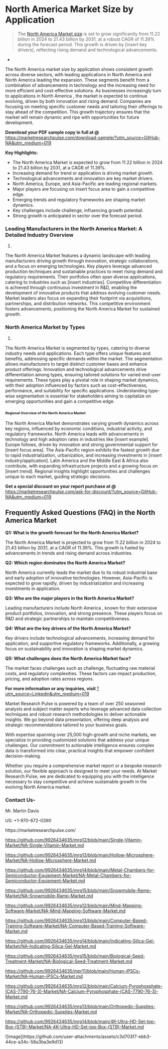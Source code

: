<h1>North America  Market&nbsp;Size by Application</h1><blockquote><p>The <a href="https://marketresearchpulse.com/download-sample/?utm_source=GitHub-NA&amp;utm_medium=019">North America  Market size</a> is set to grow significantly from 11.22 billion in 2024 to 21.43 billion by 2031, at a robust CAGR of 11.39% during the forecast period. This growth is driven by [insert key drivers], reflecting rising demand and technological advancements.</p></blockquote><ul><li></li></ul><p>The North America  market size by application shows consistent growth across diverse sectors, with leading applications in North America  and North America  leading the expansion. These segments benefit from a combination of advancements in technology and the increasing need for more efficient and cost-effective solutions. As businesses increasingly turn to applications in North America , the market is expected to continue evolving, driven by both innovation and rising demand. Companies are focusing on meeting specific customer needs and tailoring their offerings to stay ahead of the competition. This growth trajectory ensures that the market will remain dynamic and ripe with opportunities for future development.</p><p><strong>Download your PDF sample copy in full at @ </strong><a href="https://marketresearchpulse.com/download-sample/?utm_source=GitHub-NA&amp;utm_medium=019">https://marketresearchpulse.com/download-sample/?utm_source=GitHub-NA&amp;utm_medium=019</a></p><p><strong>Key Highlights: </strong></p><ul><li>The North America  Market is expected to grow from 11.22 billion in 2024 to 21.43 billion by 2031, at a CAGR of 11.39%.</li><li>Increasing demand for trend or application is driving market growth.</li><li>Technological advancements and innovation are key market drivers.</li><li>North America, Europe, and Asia-Pacific are leading regional markets.</li><li>Major players are focusing on insert focus area to gain a competitive edge.</li><li>Emerging trends and regulatory frameworks are shaping market dynamics.</li><li>Key challenges include challenge, influencing growth potential.</li><li>Strong growth is anticipated in sector over the forecast period.</li></ul><h3>Leading Manufacturers in the North America  Market: A Detailed Industry Overview</h3><ol><li></li></ol><div class="flex max-w-full flex-col flex-grow"><div class="min-h-8 text-message flex w-full flex-col items-end gap-2 whitespace-normal break-words [.text-message+&amp;]:mt-5" dir="auto" data-message-author-role="assistant" data-message-id="fd8432e4-4910-450d-b182-61b7bfb0a01f" data-message-model-slug="gpt-4o"><div class="flex w-full flex-col gap-1 empty:hidden first:pt-[3px]"><div class="markdown prose w-full break-words dark:prose-invert light"><p>The North America  Market features a dynamic landscape with leading manufacturers driving growth through innovation, strategic collaborations, and a focus on emerging technologies. Key players leverage advanced production techniques and sustainable practices to meet rising demand and regulatory requirements. Their portfolios often span diverse applications, catering to industries such as [insert industries]. Competitive differentiation is achieved through continuous investment in R&amp;D, enabling the development of innovative products that address evolving customer needs. Market leaders also focus on expanding their footprint via acquisitions, partnerships, and distribution networks. This competitive environment fosters advancements, positioning the North America  Market for sustained growth.</p></div></div></div></div><h3>North America  Market by Types</h3><ol><li></li></ol><div class="flex max-w-full flex-col flex-grow"><div class="min-h-8 text-message flex w-full flex-col items-end gap-2 whitespace-normal break-words [.text-message+&amp;]:mt-5" dir="auto" data-message-author-role="assistant" data-message-id="084470be-0bb7-4664-bddf-5156b4f41249" data-message-model-slug="gpt-4o-mini"><div class="flex w-full flex-col gap-1 empty:hidden first:pt-[3px]"><div class="markdown prose w-full break-words dark:prose-invert light"><p>The North America  Market is segmented by types, catering to diverse industry needs and applications. Each type offers unique features and benefits, addressing specific demands within the market. The segmentation allows manufacturers to target distinct customer bases and enhance product offerings. Innovation and technological advancements drive differentiation among types, ensuring tailored solutions for varied end-user requirements. These types play a pivotal role in shaping market dynamics, with their adoption influenced by factors such as cost-effectiveness, performance, and suitability for specific applications. Understanding type-wise segmentation is essential for stakeholders aiming to capitalize on emerging opportunities and gain a competitive edge.</p></div></div></div></div><h3><span style="font-size: 11px;">Regional Overview of the North America  Market</span></h3><div class="flex max-w-full flex-col flex-grow"><div class="min-h-8 text-message flex w-full flex-col items-end gap-2 whitespace-normal break-words [.text-message+&amp;]:mt-5" dir="auto" data-message-author-role="assistant" data-message-id="e9038762-ce64-4e30-91c9-9bd413514231" data-message-model-slug="gpt-4o-mini"><div class="flex w-full flex-col gap-1 empty:hidden first:pt-[3px]"><div class="markdown prose w-full break-words dark:prose-invert light"><p>The North America  Market demonstrates varying growth dynamics across key regions, influenced by economic conditions, industrial activity, and regulatory frameworks. North America leads with advancements in technology and high adoption rates in industries like [insert example]. Europe follows, driven by innovation and strong governmental support for [insert focus area]. The Asia-Pacific region exhibits the fastest growth due to rapid industrialization, urbanization, and increasing investments in [insert industry/application]. Latin America and the Middle East &amp; Africa also contribute, with expanding infrastructure projects and a growing focus on [insert trend]. Regional insights highlight opportunities and challenges unique to each market, guiding strategic decisions.</p></div></div></div></div><p><strong>Get a special discount on your report purchase at @ </strong><a href="https://marketresearchpulse.com/ask-for-discount/?utm_source=GitHub-NA&amp;utm_medium=019">https://marketresearchpulse.com/ask-for-discount/?utm_source=GitHub-NA&amp;utm_medium=019</a></p><h2>Frequently Asked Questions (FAQ) in the North America  Market</h2><p><strong>Q1: What is the growth forecast for the North America  Market?</strong></p><p>The North America  Market is projected to grow from 11.22 billion in 2024 to 21.43 billion by 2031, at a CAGR of 11.39%. This growth is fueled by advancements in trends and rising demand across industries.</p><p><strong>Q2: Which region dominates the North America  Market?</strong></p><p>North America currently leads the market due to its robust industrial base and early adoption of innovative technologies. However, Asia-Pacific is expected to grow rapidly, driven by industrialization and increasing investments in application.</p><p><strong>Q3: Who are the major players in the North America  Market?</strong></p><p>Leading manufacturers include North America , known for their extensive product portfolios, innovation, and strong presence. These players focus on R&amp;D and strategic partnerships to maintain competitiveness.</p><p><strong>Q4: What are the key drivers of the North America  Market?</strong></p><p>Key drivers include technological advancements, increasing demand for application, and supportive regulatory frameworks. Additionally, a growing focus on sustainability and innovation is shaping market dynamics.</p><p><strong>Q5: What challenges does the North America  Market face?</strong></p><p>The market faces challenges such as challenge, fluctuating raw material costs, and regulatory complexities. These factors can impact production, pricing, and adoption rates across regions.</p><p><strong>For more information or any inquiries, visit&nbsp;</strong><a href="?utm_source=Linkedin&utm_medium=019">?utm_source=Linkedin&utm_medium=019</a></p><p>Market Research Pulse is powered by a team of over 250 seasoned analysts and subject matter experts who leverage advanced data collection techniques and robust research methodologies to deliver actionable insights. We go beyond data presentation, offering deep analysis and strategic recommendations tailored to your business goals.</p><p>With expertise spanning over 25,000 high-growth and niche markets, we specialize in providing customized solutions that address your unique challenges. Our commitment to actionable intelligence ensures complex data is transformed into clear, practical insights that empower confident decision-making.</p><p>Whether you require a comprehensive market report or a bespoke research solution, our flexible approach is designed to meet your needs. At Market Research Pulse, we are dedicated to equipping you with the intelligence necessary to stay competitive and achieve sustainable growth in the evolving North America  market.</p><h3><strong>Contact Us-</strong></h3><p>Mr. Martin Davis</p><p>US: +1-970-672-0390</p><p>https://marketresearchpulse.com/</p><p><a href="https://github.com/9926434635/mrp12/blob/main/Single-Vitamin-Market/NA-Single-Vitamin-Market.md">https://github.com/9926434635/mrp12/blob/main/Single-Vitamin-Market/NA-Single-Vitamin-Market.md</a></p><p><a href="https://github.com/9926434635/mrp13/blob/main/Hollow-Microsphere-Market/NA-Hollow-Microsphere-Market.md">https://github.com/9926434635/mrp13/blob/main/Hollow-Microsphere-Market/NA-Hollow-Microsphere-Market.md</a></p><p><a href="https://github.com/9926434635/mrp14/blob/main/Metal-Chambers-for-Semiconductor-Equipment-Market/NA-Metal-Chambers-for-Semiconductor-Equipment-Market.md">https://github.com/9926434635/mrp14/blob/main/Metal-Chambers-for-Semiconductor-Equipment-Market/NA-Metal-Chambers-for-Semiconductor-Equipment-Market.md</a></p><p><a href="https://github.com/9926434635/mrp15/blob/main/Snowmobile-Ramp-Market/NA-Snowmobile-Ramp-Market.md">https://github.com/9926434635/mrp15/blob/main/Snowmobile-Ramp-Market/NA-Snowmobile-Ramp-Market.md</a></p><p><a href="https://github.com/9926434635/mrp12/blob/main/Mind-Mapping-Software-Market/NA-Mind-Mapping-Software-Market.md">https://github.com/9926434635/mrp12/blob/main/Mind-Mapping-Software-Market/NA-Mind-Mapping-Software-Market.md</a></p><p><a href="https://github.com/9926434635/mrp13/blob/main/Computer-Based-Training-Software-Market/NA-Computer-Based-Training-Software-Market.md">https://github.com/9926434635/mrp13/blob/main/Computer-Based-Training-Software-Market/NA-Computer-Based-Training-Software-Market.md</a></p><p><a href="https://github.com/9926434635/mrp14/blob/main/Indicating-Silica-Gel-Market/NA-Indicating-Silica-Gel-Market.md">https://github.com/9926434635/mrp14/blob/main/Indicating-Silica-Gel-Market/NA-Indicating-Silica-Gel-Market.md</a></p><p><a href="https://github.com/9926434635/mrp15/blob/main/Biological-Seed-Treatment-Market/NA-Biological-Seed-Treatment-Market.md">https://github.com/9926434635/mrp15/blob/main/Biological-Seed-Treatment-Market/NA-Biological-Seed-Treatment-Market.md</a></p><p><a href="https://github.com/9926434635/mpr11/blob/main/Human-iPSCs-Market/NA-Human-iPSCs-Market.md">https://github.com/9926434635/mpr11/blob/main/Human-iPSCs-Market/NA-Human-iPSCs-Market.md</a></p><p><a href="https://github.com/9926434635/mrp12/blob/main/Calcium-Pyrophosphate-(CAS-7790-76-3)-Market/NA-Calcium-Pyrophosphate-(CAS-7790-76-3)-Market.md">https://github.com/9926434635/mrp12/blob/main/Calcium-Pyrophosphate-(CAS-7790-76-3)-Market/NA-Calcium-Pyrophosphate-(CAS-7790-76-3)-Market.md</a></p><p><a href="https://github.com/9926434635/mrp13/blob/main/Orthopedic-Supplies-Market/NA-Orthopedic-Supplies-Market.md">https://github.com/9926434635/mrp13/blob/main/Orthopedic-Supplies-Market/NA-Orthopedic-Supplies-Market.md</a></p><p><a href="https://github.com/9926434635/mrp14/blob/main/4K-Ultra-HD-Set-top-Box-(STB)-Market/NA-4K-Ultra-HD-Set-top-Box-(STB)-Market.md">https://github.com/9926434635/mrp14/blob/main/4K-Ultra-HD-Set-top-Box-(STB)-Market/NA-4K-Ultra-HD-Set-top-Box-(STB)-Market.md</a></p>
![image](https://github.com/user-attachments/assets/c3d703f7-ebb3-44ce-a34c-58a3ba3e9d13)
